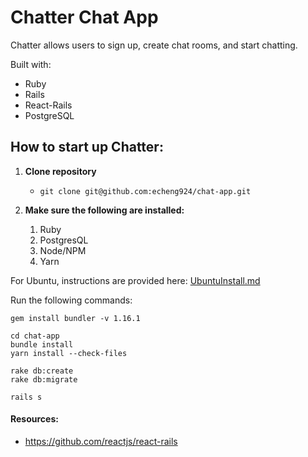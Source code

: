 # Chatter Chat App

Chatter allows users to sign up, create chat rooms, and start chatting.

Built with:
* Ruby
* Rails
* React-Rails
* PostgreSQL

## How to start up Chatter:
1. **Clone repository**
   - `git clone git@github.com:echeng924/chat-app.git`


1. **Make sure the following are installed:**
   1. Ruby
   1. PostgresQL
   1. Node/NPM
   4. Yarn
   
   
For Ubuntu, instructions are provided here: [UbuntuInstall.md](./ubuntuInstall.md)

Run the following commands:

    gem install bundler -v 1.16.1

    cd chat-app
    bundle install
    yarn install --check-files

    rake db:create
    rake db:migrate

    rails s


#### Resources:
- https://github.com/reactjs/react-rails
